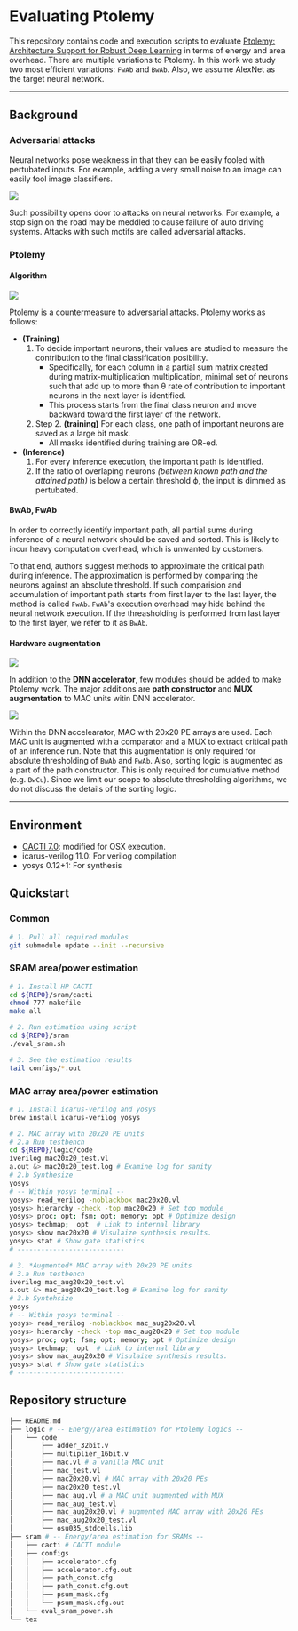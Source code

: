 # Evaluating Ptolemy

This repository contains code and execution scripts to evaluate [Ptolemy: Architecture Support for Robust Deep Learning](https://arxiv.org/abs/2008.09954) in terms of energy and area overhead. There are multiple variations to Ptolemy. In this work we study two most efficient variations: `FwAb` and `BwAb`. Also, we assume AlexNet as the target  neural network.

---

## Background

### Adversarial attacks
Neural networks pose weakness in that they can be easily fooled with pertubated inputs. For example, adding a very small noise to an image can easily fool image classifiers.

![](./tex/1-report/images/panda.png)

Such possibility opens door to attacks on neural networks. For example, a stop sign on the road may be meddled to cause failure of auto driving systems. Attacks with such motifs are called adversarial attacks.

### Ptolemy

#### Algorithm

![](./tex/1-report/images/ptolemy.png)

Ptolemy is a countermeasure to adversarial attacks. Ptolemy works as follows:
- **(Training)**
    1. To decide important neurons, their values are studied to measure the contribution to the final classification posibility.
        - Specifically, for each column in a partial sum matrix created during matrix-multiplication multiplication, minimal set of neurons such that add up to more than θ rate of contribution to important neurons in the next layer is identified.
        - This process starts from the final class neuron and move backward toward the first layer of the network.
    1. Step 2. **(training)** For each class, one path of important neurons are saved as a large bit mask.
        - All masks identified during training are OR-ed.
- **(Inference)**
    1. For every inference execution, the important path is identified.
    2. If the ratio of overlaping neurons *(between known path and the attained path)* is below a certain threshold ϕ, the input is dimmed as pertubated.

#### BwAb, FwAb

In order to correctly identify important path, all partial sums during inference of a neural network should be saved and sorted. This is likely to incur heavy computation overhead, which is unwanted by customers.

To that end, authors suggest methods to approximate the critical path during inference. The approximation is performed by comparing the neurons against an absolute threshold. If such comparision and accumulation of important path starts from first layer to the last layer, the method is called `FwAb`. `FwAb`'s execution overhead may hide behind the neural network execution. If the threasholding is performed from last layer to the first layer, we refer to it as `BwAb`.


#### Hardware augmentation

![](./tex/1-report/images/hw.png)

In addition to the **DNN accelerator**, few modules should be added to make Ptolemy work. The major additions are **path constructor** and **MUX augmentation** to MAC units witin DNN accelerator. 

![](./tex/1-report/images/aug.png)

Within the DNN accelearator, MAC with 20x20 PE arrays are used. Each MAC unit is augmented with a comparator and a MUX to extract critical path of an inference run. Note that this augmentation is only required for absolute thresholding of `BwAb` and `FwAb`. Also, sorting logic is augmented as a part of the path constructor. This is only required for cumulative method (e.g. `BwCu`). Since we limit our scope to absolute thresholding algorithms, we do not discuss the details of the sorting logic.

---

## Environment

- [CACTI 7.0](https://github.com/insoochung/cacti7-osx-clang): modified for OSX execution.
- icarus-verilog 11.0: For verilog compilation
- yosys 0.12+1: For synthesis

## Quickstart

### Common
```bash
# 1. Pull all required modules
git submodule update --init --recursive 
```
### SRAM area/power estimation
```bash
# 1. Install HP CACTI
cd ${REPO}/sram/cacti
chmod 777 makefile
make all

# 2. Run estimation using script
cd ${REPO}/sram
./eval_sram.sh

# 3. See the estimation results
tail configs/*.out
```

### MAC array area/power estimation
```bash
# 1. Install icarus-verilog and yosys
brew install icarus-verilog yosys

# 2. MAC array with 20x20 PE units
# 2.a Run testbench
cd ${REPO}/logic/code
iverilog mac20x20_test.vl
a.out &> mac20x20_test.log # Examine log for sanity
# 2.b Synthesize 
yosys
# -- Within yosys terminal --
yosys> read_verilog -noblackbox mac20x20.vl
yosys> hierarchy -check -top mac20x20 # Set top module
yosys> proc; opt; fsm; opt; memory; opt # Optimize design
yosys> techmap;  opt  # Link to internal library
yosys> show mac20x20 # Visulaize synthesis results.
yosys> stat # Show gate statistics
# ---------------------------

# 3. *Augmented* MAC array with 20x20 PE units
# 3.a Run testbench
iverilog mac_aug20x20_test.vl
a.out &> mac_aug20x20_test.log # Examine log for sanity
# 3.b Syntehsize
yosys
# -- Within yosys terminal --
yosys> read_verilog -noblackbox mac_aug20x20.vl
yosys> hierarchy -check -top mac_aug20x20 # Set top module
yosys> proc; opt; fsm; opt; memory; opt # Optimize design
yosys> techmap;  opt  # Link to internal library
yosys> show mac_aug20x20 # Visulaize synthesis results.
yosys> stat # Show gate statistics
# ---------------------------

```

## Repository structure
```bash
├── README.md
├── logic # -- Energy/area estimation for Ptolemy logics --
│   └── code
│       ├── adder_32bit.v
│       ├── multiplier_16bit.v
│       ├── mac.vl # a vanilla MAC unit
│       ├── mac_test.vl
│       ├── mac20x20.vl # MAC array with 20x20 PEs
│       ├── mac20x20_test.vl
│       ├── mac_aug.vl # a MAC unit augmented with MUX
│       ├── mac_aug_test.vl
│       ├── mac_aug20x20.vl # augmented MAC array with 20x20 PEs
│       ├── mac_aug20x20_test.vl
│       └── osu035_stdcells.lib
├── sram # -- Energy/area estimation for SRAMs --
│   ├── cacti # CACTI module 
│   ├── configs
│   │   ├── accelerator.cfg
│   │   ├── accelerator.cfg.out
│   │   ├── path_const.cfg
│   │   ├── path_const.cfg.out
│   │   ├── psum_mask.cfg
│   │   └── psum_mask.cfg.out
│   └── eval_sram_power.sh
└── tex
```
